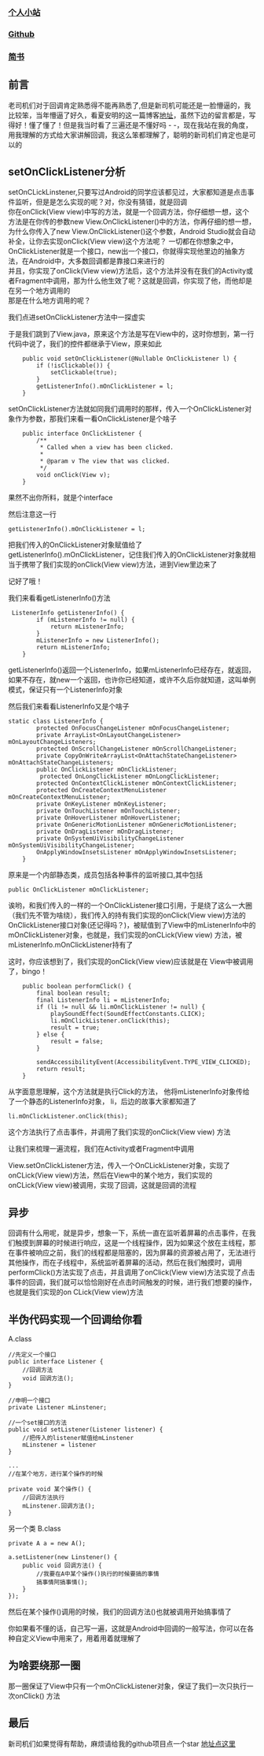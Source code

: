 ### [个人小站](http://wheat7.com/)
### [Github](https://github.com/wheat7)
### [简书](http://www.jianshu.com/users/6005415e3069/)
## 前言
老司机们对于回调肯定熟悉得不能再熟悉了,但是新司机可能还是一脸懵逼的，我比较笨，当年懵逼了好久，看夏安明的这一篇博客[地址](http://blog.csdn.net/xiaanming/article/details/8703708)，虽然下边的留言都是，写得好！懂了懂了！但是我当时看了三遍还是不懂好吗 - -，现在我站在我的角度，用我理解的方式给大家讲解回调，我这么笨都理解了，聪明的新司机们肯定也是可以的

## setOnClickListener分析
setOnCLickLinstener,只要写过Android的同学应该都见过，大家都知道是点击事件监听，但是是怎么实现的呢？对，你没有猜错，就是回调                                    
你在onClick(View view)中写的方法，就是一个回调方法，你仔细想一想，这个方法是在你传的参数new View.OnClickListener()中的方法，你再仔细的想一想，为什么你传入了new View.OnClickListener()这个参数，Android Studio就会自动补全，让你去实现onClick(View view)这个方法呢？
一切都在你想象之中，OnClickListener就是一个接口，new出一个接口，你就得实现他里边的抽象方法，在Android中，大多数回调都是靠接口来进行的                                  
并且，你实现了onClick(View view)方法后，这个方法并没有在我们的Activity或者Fragment中调用，那为什么他生效了呢？这就是回调，你实现了他，而他却是在另一个地方调用的                
那是在什么地方调用的呢？

我们点进setOnClickListener方法中一探虚实    

于是我们跳到了View.java，原来这个方法是写在View中的，这时你想到，第一行代码中说了，我们的控件都继承于View，原来如此

```
    public void setOnClickListener(@Nullable OnClickListener l) {
        if (!isClickable()) {
            setClickable(true);
        }
        getListenerInfo().mOnClickListener = l;
    }

```
setOnClickListener方法就如同我们调用时的那样，传入一个OnClickListener对象作为参数，那我们来看一看OnClickListener是个啥子

```
    public interface OnClickListener {
        /**
         * Called when a view has been clicked.
         *
         * @param v The view that was clicked.
         */
        void onClick(View v);
    }
```

果然不出你所料，就是个interface

然后注意这一行

```
getListenerInfo().mOnClickListener = l;
```

把我们传入的OnClickListener对象赋值给了getListenerInfo().mOnClickListener，记住我们传入的OnClickListener对象就相当于携带了我们实现的onClick(View view)方法，进到View里边来了

记好了哦！

我们来看看getListenerInfo()方法

```
 ListenerInfo getListenerInfo() {
        if (mListenerInfo != null) {
            return mListenerInfo;
        }
        mListenerInfo = new ListenerInfo();
        return mListenerInfo;
    }

```
getListenerInfo()返回一个ListenerInfo，如果mListenerInfo已经存在，就返回，如果不存在，就new一个返回，也许你已经知道，或许不久后你就知道，这叫单例模式，保证只有一个ListenerInfo对象

然后我们来看看ListenerInfo又是个啥子

```
static class ListenerInfo {
        protected OnFocusChangeListener mOnFocusChangeListener;
        private ArrayList<OnLayoutChangeListener> mOnLayoutChangeListeners;
        protected OnScrollChangeListener mOnScrollChangeListener;
        private CopyOnWriteArrayList<OnAttachStateChangeListener> mOnAttachStateChangeListeners;
        public OnClickListener mOnClickListener;
         protected OnLongClickListener mOnLongClickListener;
        protected OnContextClickListener mOnContextClickListener;
        protected OnCreateContextMenuListener mOnCreateContextMenuListener;
        private OnKeyListener mOnKeyListener;
        private OnTouchListener mOnTouchListener;
        private OnHoverListener mOnHoverListener;
        private OnGenericMotionListener mOnGenericMotionListener;
        private OnDragListener mOnDragListener;
        private OnSystemUiVisibilityChangeListener mOnSystemUiVisibilityChangeListener;
        OnApplyWindowInsetsListener mOnApplyWindowInsetsListener;
    }
```

原来是一个内部静态类，成员包括各种事件的监听接口,其中包括

```
public OnClickListener mOnClickListener;

```

诶哟，和我们传入的一样的一个OnClickListener接口引用，于是绕了这么一大圈（我们先不管为啥绕），我们传入的持有我们实现的onClick(View view)方法的OnClickListener接口对象(还记得吗？)，被赋值到了View中的mListenerInfo中的mOnClickListener对象，也就是，我们实现的onCLick(View view) 方法，被mListenerInfo.mOnClickListener持有了

这时，你应该想到了，我们实现的onClick(View view)应该就是在 View中被调用了，bingo！

```
    public boolean performClick() {
        final boolean result;
        final ListenerInfo li = mListenerInfo;
        if (li != null && li.mOnClickListener != null) {
            playSoundEffect(SoundEffectConstants.CLICK);
            li.mOnClickListener.onClick(this);
            result = true;
        } else {
            result = false;
        }

        sendAccessibilityEvent(AccessibilityEvent.TYPE_VIEW_CLICKED);
        return result;
    }
```

从字面意思理解，这个方法就是执行Click的方法，
他将mListenerInfo对象传给了一个静态的ListenerInfo对象，
li，后边的故事大家都知道了

```
li.mOnClickListener.onClick(this);
```

这个方法执行了点击事件，并调用了我们实现的onClick(View view) 方法

让我们来梳理一遍流程，我们在Activity或者Fragment中调用

View.setOnClickListener方法，传入一个OnCLickListener对象，实现了onCLick(View view)方法，然后在View中的某个地方，我们实现的onCLick(View view)被调用，实现了回调，这就是回调的流程

## 异步
回调有什么用呢，就是异步，想象一下，系统一直在监听着屏幕的点击事件，在我们触摸到屏幕的时候进行响应，这是一个线程操作，因为如果这个放在主线程，那在事件被响应之前，我们的线程都是阻塞的，因为屏幕的资源被占用了，无法进行其他操作，而在子线程中，系统监听着屏幕的活动，然后在我们触摸时，调用performClick()方法实现了点击，并且调用了onClick(View view)方法实现了点击事件的回调，我们就可以恰恰刚好在点击时间触发的时候，进行我们想要的操作，也就是我们实现的on CLick(View view)方法

## 半伪代码实现一个回调给你看

A.class
```
//先定义一个接口
public interface Listener {
    //回调方法
    void 回调方法();
}

//申明一个接口
private Listener mLinstener;

//一个set接口的方法
public void setListener(Listener listener) {
    //把传入的listener赋值给mLinstener
    mLinstener = listener
}

... 
//在某个地方，进行某个操作的时候

private void 某个操作() {
    //回调方法执行
    mLinstener.回调方法();
}

```
另一个类 B.class

```
private A a = new A();

a.setListener(new Linstener() {
    public void 回调方法() {
        //我要在A中某个操作()执行的时候要搞的事情
        搞事情阿搞事情();
    }
});

```
然后在某个操作()调用的时候，我们的回调方法()也就被调用开始搞事情了

你如果看不懂的话，自己写一遍，这就是Android中回调的一般写法，你可以在各种自定义View中用来了，用着用着就理解了

## 为啥要绕那一圈

那一圈保证了View中只有一个mOnClickListener对象，保证了我们一次只执行一次onClick() 方法

## 最后
新司机们如果觉得有帮助，麻烦请给我的github项目点一个star
[地址点这里](https://github.com/wheat7)




